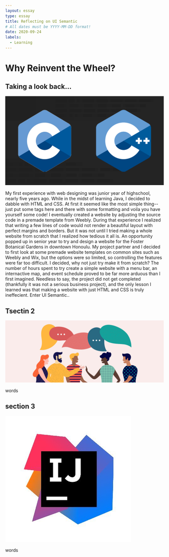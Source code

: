 ```yaml
---
layout: essay
type: essay
title: Reflecting on UI Semantic
# All dates must be YYYY-MM-DD format!
date: 2020-09-24
labels:
  - Learning
---
```

# Why Reinvent the Wheel?

## Taking a look back...
<img class="ui medium left floated image" src="../images/ccpp.png">
<p>My first experience with web designing was junior year of highschool, nearly five years ago. While in the midst of learning Java, I decided to dabble with HTML and CSS. At first it seemed like the most simple thing--just put some tags here and there with some formatting and voila you have yourself some code! I eventually created a website by adjusting the source code in a premade template from Weebly. During that experience I realized that writing a few lines of code would not render a beautiful layout with perfect margins and borders. But it was not until I tried making a whole website from scratch that I realized how tedious it all is. An opportunity popped up in senior year to try and design a website for the Foster Botanical Gardens in downtown Honoulu. My project partner and I decided to first look at some premade website templates on common sites such as Weebly and Wix, but the options were so limited, so controlling the features were far too difficult. I decided, why not just try make it from scratch? The number of hours spent to try create a simple website with a menu bar, an internactive map, and event schedule proved to be far more arduous than I first imagined. Needless to say, the project did not get completed (thankfully it was not a serious business project), and the only lesson I learned was that making a website with just HTML and CSS is truly ineffecient. Enter UI Semantic..</p>

## Tsectin 2
<img class="ui medium right floated image" src="../images/language.jpg">
<p>words </p>

## section 3
<img class="ui small left floated image" src="../images/intellij.jpg">
<p>words </p>

